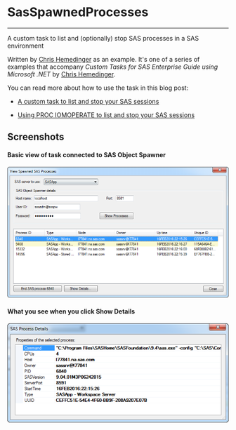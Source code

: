 # SasSpawnedProcesses
***
A custom task to list and (optionally) stop SAS processes in a SAS environment

Written by [Chris Hemedinger](http://blogs.sas.com/content/sasdummy) as an example.  It's one of a series of examples that accompany
_Custom Tasks for SAS Enterprise Guide using Microsoft .NET_ 
by [Chris Hemedinger](http://support.sas.com/hemedinger).

You can read more about how to use the task in this blog post:

* [A custom task to list and stop your SAS sessions](http://blogs.sas.com/content/sasdummy/proc-iomoperate-custom-task/)

* [Using PROC IOMOPERATE to list and stop your SAS sessions](http://blogs.sas.com/content/sasdummy/using-proc-iomoperate/)

## Screenshots

#### Basic view of task connected to SAS Object Spawner

![Screenshot of the task](/images/spawnedprocesses.png)

#### What you see when you click **Show Details**

![Screenshot of the properties window](/images/processprops.png)